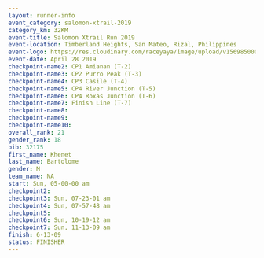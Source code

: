 ```yaml
---
layout: runner-info 
event_category: salomon-xtrail-2019 
category_km: 32KM 
event-title: Salomon Xtrail Run 2019 
event-location: Timberland Heights, San Mateo, Rizal, Philippines 
event-logo: https://res.cloudinary.com/raceyaya/image/upload/v1569850006/logo/salomon-trail_zzli3u.jpg 
event-date: April 28 2019 
checkpoint-name2: CP1 Amianan (T-2) 
checkpoint-name3: CP2 Purro Peak (T-3) 
checkpoint-name4: CP3 Casile (T-4) 
checkpoint-name5: CP4 River Junction (T-5) 
checkpoint-name6: CP4 Roxas Junction (T-6) 
checkpoint-name7: Finish Line (T-7) 
checkpoint-name8: 
checkpoint-name9: 
checkpoint-name10: 
overall_rank: 21
gender_rank: 18
bib: 32175
first_name: Khenet
last_name: Bartolome
gender: M
team_name: NA
start: Sun, 05-00-00 am
checkpoint2: 
checkpoint3: Sun, 07-23-01 am
checkpoint4: Sun, 07-57-48 am
checkpoint5: 
checkpoint6: Sun, 10-19-12 am
checkpoint7: Sun, 11-13-09 am
finish: 6-13-09
status: FINISHER
---
```

